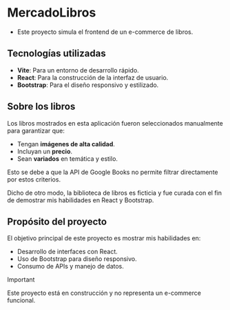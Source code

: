 # MercadoLibros

- Este proyecto simula el frontend de un e-commerce de libros.

## Tecnologías utilizadas

- **Vite**: Para un entorno de desarrollo rápido.
- **React**: Para la construcción de la interfaz de usuario.
- **Bootstrap**: Para el diseño responsivo y estilizado.

## Sobre los libros

Los libros mostrados en esta aplicación fueron seleccionados manualmente para garantizar que:

- Tengan **imágenes de alta calidad**.
- Incluyan un **precio**.
- Sean **variados** en temática y estilo.

Esto se debe a que la API de Google Books no permite filtrar directamente por estos criterios.

Dicho de otro modo, la biblioteca de libros es ficticia y fue curada con el fin de demostrar mis habilidades en React y Bootstrap.

## Propósito del proyecto

El objetivo principal de este proyecto es mostrar mis habilidades en:

- Desarrollo de interfaces con React.
- Uso de Bootstrap para diseño responsivo.
- Consumo de APIs y manejo de datos.

> [!IMPORTANT]
> Este proyecto está en construcción y no representa un e-commerce funcional.
